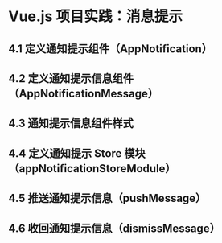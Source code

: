 # Vue.js 项目实践：消息提示

## 4.1 定义通知提示组件（AppNotification）

## 4.2 定义通知提示信息组件（AppNotificationMessage）

## 4.3 通知提示信息组件样式

## 4.4 定义通知提示 Store 模块（appNotificationStoreModule）

## 4.5 推送通知提示信息（pushMessage）

## 4.6 收回通知提示信息（dismissMessage）
